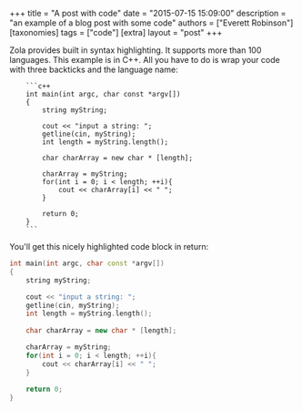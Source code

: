+++
title = "A post with code"
date = "2015-07-15 15:09:00"
description = "an example of a blog post with some code"
authors = ["Everett Robinson"]
[taxonomies]
tags = ["code"]
[extra]
layout = "post"
+++

Zola provides built in syntax highlighting. It supports more than 100 languages. This example is in C++. All you have to do is wrap your code with three backticks and the language name:
```
	```c++
	int main(int argc, char const *argv[])
	{
		string myString;

		cout << "input a string: ";
		getline(cin, myString);
		int length = myString.length();
		
		char charArray = new char * [length];

		charArray = myString;
		for(int i = 0; i < length; ++i){
			cout << charArray[i] << " ";
		}
		
		return 0;
	}
	```
```
You'll get this nicely highlighted code block in return:

```c++
int main(int argc, char const *argv[])
{
	string myString;

	cout << "input a string: ";
	getline(cin, myString);
	int length = myString.length();
	
	char charArray = new char * [length];

	charArray = myString;
	for(int i = 0; i < length; ++i){
		cout << charArray[i] << " ";
	}
	
	return 0;
}
```
